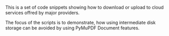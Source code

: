 This is a set of code snippets showing how to download or upload to cloud services offred by major providers.

The focus of the scripts is to demonstrate, how using intermediate disk storage can be avoided by using PyMuPDF Document features.